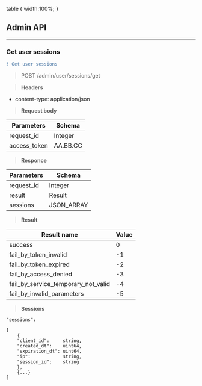 table {
    width:100%;
}

## Admin API
----------------------------------------------------------------
### Get user sessions
```diff
! Get user sessions
```

> POST /admin/user/sessions/get

> **Headers**
  + content-type: application/json

> **Request body**

| Parameters   | Schema     |
| ------------ | ---------- |
| request_id   | Integer    |
| access_token | AA.BB.CC   |

> **Responce**


| Parameters   | Schema     |
| ------------ | ---------- |
| request_id   | Integer    |
| result       | Result     |
| sessions     | JSON_ARRAY |

> **Result**

| Result name                         | Value  |
| ----------------------------------- | ------ |
| success                             | 0      |
| fail_by_token_invalid               | -1     |
| fail_by_token_expired               | -2     |
| fail_by_access_denied               | -3     |
| fail_by_service_temporary_not_valid | -4     |
| fail_by_invalid_parameters          | -5     |

> **Sessions**

    "sessions":

    [
        {
        "client_id":     string,
        "created_dt":    uint64,
        "expiration_dt": uint64,
        "ip":            string,
        "session_id":    string
        },
        {...}
    ]


